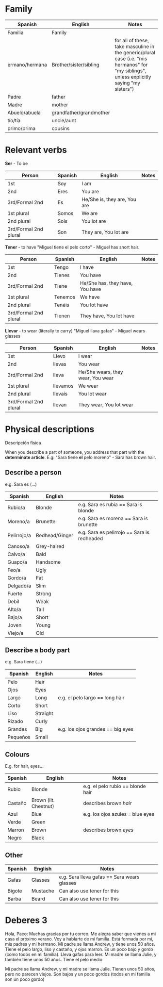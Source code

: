 # Family
| Spanish | English | Notes |
| ---- | ---- | ---- |
| Familia | Family |  |
| ermano/hermana | Brother/sister/sibling | for all of these, take masculine in the generic/plural case (i.e. "mis hermanos" for "my siblings", unless explicitly saying "my sisters") |
| Padre | father |  |
| Madre | mother |  |
| Abuelo/abuela | grandfather/grandmother |  |
| tío/tía | uncle/aunt |  |
| primo/prima | cousins |  |
# Relevant verbs
**Ser** - To be

| Person | Spanish | English | Notes |
| ---- | ---- | ---- | ---- |
| 1st | Soy | I am |  |
| 2nd | Eres | You are |  |
| 3rd/Formal 2nd | Es | He/She is, they are, You are |  |
| 1st plural | Somos | We are |  |
| 2nd plural | Sois | You lot are |  |
| 3rd/Formal 2nd plural | Son | They are, You lot are |  |
**Tener** - to have
"Miguel tiene el pelo corto" - Miguel has short hair.

| Person | Spanish | English | Notes |
| ---- | ---- | ---- | ---- |
| 1st | Tengo | I have |  |
| 2nd | Tienes | You have |  |
| 3rd/Formal 2nd | Tiene | He/She has, they have, You have |  |
| 1st plural | Tenemos | We have |  |
| 2nd plural | Tenéis | You lot have |  |
| 3rd/Formal 2nd plural | Tienen | They have, You lot have |  |
**Llevar** - to wear (literally to carry)
"Miguel llava gafas" - Miguel wears glasses

| Person | Spanish | English | Notes |
| ---- | ---- | ---- | ---- |
| 1st | Llevo | I wear |  |
| 2nd | llevas | You wear |  |
| 3rd/Formal 2nd | lleva | He/She wears, they wear, You wear |  |
| 1st plural | llevamos | We wear |  |
| 2nd plural | llevaís | You lot wear |  |
| 3rd/Formal 2nd plural | llevan | They wear, You lot wear |  |
# Physical descriptions
Descripción física

When you describe a part of someone, you address that part with the **determinate article**. E.g:
"Sara tiene **el** pelo moreno" - Sara has brown hair.

## Describe a person
e.g. Sara es (...)

| Spanish | English | Notes |
| ---- | ---- | ---- |
| Rubio/a | Blonde | e.g. Sara es rubia == Sara is blonde |
| Moreno/a | Brunette | e.g. Sara es morena == Sara is brunette |
| Pelirrojo/a | Redhead/Ginger | e.g. Sara es pelirrojo == Sara is redheaded |
| Canoso/a | Grey-haired |  |
| Calvo/a | Bald |  |
| Guapo/a | Handsome |  |
| Feo/a | Ugly |  |
| Gordo/a | Fat |  |
| Delgado/a | Slim |  |
| Fuerte | Strong |  |
| Debil | Weak |  |
| Alto/a | Tall |  |
| Bajo/a | Short |  |
| Joven | Young |  |
| Viejo/a | Old |  |
## Describe a body part
e.g. Sara tiene (...)

| Spanish | English | Notes |
| ---- | ---- | ---- |
| Pelo | Hair |  |
| Ojos | Eyes |  |
| Largo | Long | e.g. el pelo largo == long hair |
| Corto | Short |  |
| Liso | Straight |  |
| Rizado | Curly |  |
| Grandes | Big | e.g. los ojos grandes == big eyes |
| Pequeños | Small |  |
## Colours
E.g. for hair, eyes...

| Spanish | English | Notes |
| ---- | ---- | ---- |
| Rubio | Blonde | e.g. el pelo rubio == blonde hair |
| Castaño | Brown (lit. Chestnut) | describes brown *hair* |
| Azul | Blue | e.g. los ojos azules = blue eyes |
| Verde | Green |  |
| Marron | Brown | describes brown *eyes* |
| Negro | Black |  |

## Other
| Spanish | English | Notes |
| ---- | ---- | ---- |
| Gafas | Glasses | e.g. Sara lleva gafas == Sara wears glasses |
| Bigote | Mustache | Can also use tener for this |
| Barba | Beard | Can also use tener for this |

# Deberes 3
Hola, Paco:
Muchas gracias por tu correo. Me alegra saber que vienes a mi casa el próximo verano.
Voy a hablarte de mi familia. Está formada por mi, mis padres y mi hermano.
Mi padre se llama Andrew, y tiene unos 50 años. Tiene el pelo largo, liso y castaño, y ojos marron. Es un poco bajo y gordo (como todos en mi familia). Lleva gafas para leer.
Mi madre se llama Julie, y también tiene unos 50 años. Tiene el pelo medio

Mi padre se llama Andrew, y mi madre se llama Julie. Tienen unos 50 años, pero no parecen viejos. Son bajos y un poco gordos (todos en mi familia son un poco gordo)